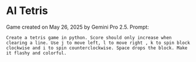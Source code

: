 # AI Tetris

Game created on May 26, 2025 by Gemini Pro 2.5. Prompt:

```
Create a tetris game in python. Score should only increase when clearing a line. Use j to move left, l to move right , k to spin block clockwise and i to spin counterclockwise. Space drops the block. Make it flashy and colorful.
```
